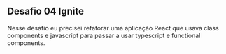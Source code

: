 ## Desafio 04 Ignite

Nesse desafio eu precisei refatorar uma aplicação React  que usava class components e javascript para passar a usar typescript e functional components. 
